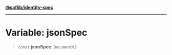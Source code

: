 [**@saflib/identity-spec**](../index.md)

***

# Variable: jsonSpec

> `const` **jsonSpec**: `DocumentV3`
